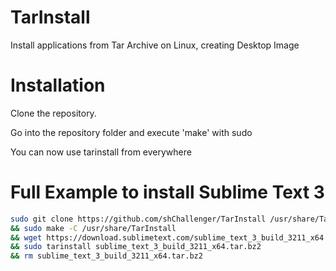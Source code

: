 # TarInstall

Install applications from Tar Archive on Linux, creating Desktop Image

# Installation

Clone the repository.

Go into the repository folder and execute 'make' with sudo

You can now use tarinstall from everywhere

# Full Example to install Sublime Text 3

```bash
sudo git clone https://github.com/shChallenger/TarInstall /usr/share/TarInstall
&& sudo make -C /usr/share/TarInstall
&& wget https://download.sublimetext.com/sublime_text_3_build_3211_x64.tar.bz2
&& sudo tarinstall sublime_text_3_build_3211_x64.tar.bz2
&& rm sublime_text_3_build_3211_x64.tar.bz2
